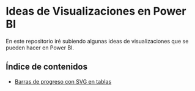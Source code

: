 # Ideas de Visualizaciones en Power BI

En este repositorio iré subiendo algunas ideas de visualizaciones que se pueden hacer en Power BI.

## Índice de contenidos

* [Barras de progreso con SVG en tablas](./01_Barras_de_progreso_SVG/)